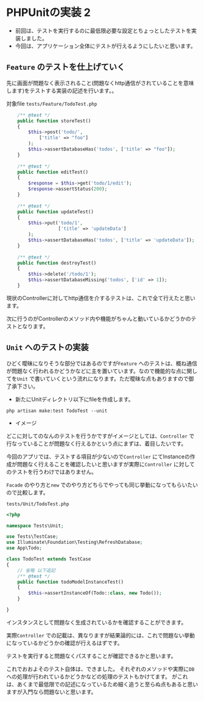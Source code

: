 # PHPUnitの実装 2

- 前回は、テストを実行するのに最低限必要な設定とちょっとしたテストを実装しました。
- 今回は、アプリケーション全体にテストが行えるようにしたいと思います。


## `Feature` のテストを仕上げていく

先に画面が問題なく表示されること(問題なくhttp通信がされていることを意味します)をテストする実装の記述を行います。。

対象file `tests/Feature/TodoTest.php`

```php
    /** @test */
    public function storeTest()
    {
        $this->post('todo/', 
            ['title' => "foo"]
        );
        $this->assertDatabaseHas('todos', ['title' => "foo"]);
    }
    
    /** @test */
    public function editTest()
    {
        $response = $this->get('todo/1/edit');
        $response->assertStatus(200);
    }
    
    /** @test */
    public function updateTest()
    {
        $this->put('todo/1',
                   ['title' => 'updateData']
        );
        $this->assertDatabaseHas('todos', ['title' => 'updateData']);
    }
    
    /** @test */
    public function destroyTest()
    { 
        $this->delete('/todo/1');
        $this->assertDatabaseMissing('todos', ['id' => 1]);
    }
```

現状のControllerに対してhttp通信を介するテストは、これで全て行えたと思います。

次に行うのがControllerのメソッド内や機能がちゃんと動いているかどうかのテストとなります。


## `Unit` へのテストの実装

ひどく曖昧になりそうな部分ではあるのですが`Feature` へのテストは、概ね通信が問題なく行われるかどうかなどに主を置いています。なので機能的な点に関してを`Unit` で書いていくという流れになります。ただ曖昧な点もありますので御了承下さい。
 
- 新たにUnitディレクトリ以下にfileを作成します。
 
```shell
php artisan make:test TodoTest --unit
```


- イメージ

どこに対してのなんのテストを行うかですがイメージとしては、`Controller` で行なっていることが問題なく行えるかという点にまずは、着目したいです。

今回のアプリでは、テストする項目が少ないので`Controller` にてInstanceの作成が問題なく行えることを確認したいと思いますが実際に`Controller` に対してのテストを行うわけではありません。

`Facade` のやり方と`new` でのやり方どちらでやっても同じ挙動になってもらいたいので比較します。


`tests/Unit/TodoTest.php`
```php
<?php

namespace Tests\Unit;

use Tests\TestCase;
use Illuminate\Foundation\Testing\RefreshDatabase;
use App\Todo;

class TodoTest extends TestCase
{
    // 省略 以下追記
    /** @test */
    public function todoModelInstanceTest()
    {
        $this->assertInstanceOf(Todo::class, new Todo());
    }

}
```

インスタンスとして問題なく生成されているかを確認することができます。

実際`Controller` での記載は、異なりますが結果論的には、これで問題ない挙動になっているかどうかの確認が行えるはずです。

テストを実行すると問題なくパスすることが確認できるかと思います。


これでおおよそのテスト自体は、できました。
それぞれのメソッドや実際に`DB` への処理が行われているかどうかなどの処理のテストもかけてます。
がこれは、あくまで最低限での記述になっているため細く追うと至らぬ点もあると思いますが入門なら問題ないと思います。

